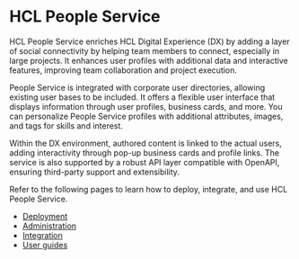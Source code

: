 # HCL People Service

HCL People Service enriches HCL Digital Experience (DX) by adding a layer of social connectivity by helping team members to connect, especially in large projects. It enhances user profiles with additional data and interactive features, improving team collaboration and project execution.

People Service is integrated with corporate user directories, allowing existing user bases to be included. It offers a flexible user interface that displays information through user profiles, business cards, and more. You can personalize People Service profiles with additional attributes, images, and tags for skills and interest.

Within the DX environment, authored content is linked to the actual users, adding interactivity through pop-up business cards and profile links. The service is also supported by a robust API layer compatible with OpenAPI, ensuring third-party support and extensibility.

Refer to the following pages to learn how to deploy, integrate, and use HCL People Service.

- [Deployment](./deployment/index.md)
- [Administration](./administration/index.md)
- [Integration](./integration/index.md)
- [User guides](./features/index.md)
